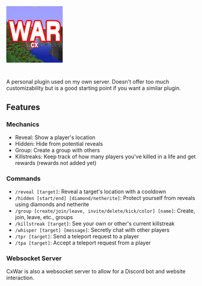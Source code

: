 <img src="./src/main/resources/icon.png" alt="Icon" height="150" />

#
A personal plugin used on my own server. Doesn't offer too much customizability but is a good starting point if you want a similar plugin.

## Features

### Mechanics

- Reveal: Show a player's location
- Hidden: Hide from potential reveals
- Group: Create a group with others
- Killstreaks: Keep track of how many players you've killed in a life and get rewards (rewards not added yet)

### Commands
- `/reveal [target]`: Reveal a target's location with a cooldown
- `/hidden [start/end] [diamond/netherite]`: Protect yourself from reveals using diamonds and netherite
- `/group [create/join/leave, invite/delete/kick/color] [name]`: Create, join, leave, etc., groups
- `/killstreak [target]`: See your own or other's current killstreak
- `/whisper [target] [message]`: Secretly chat with other players
- `/tpr [target]`: Send a teleport request to a player
- `/tpa [target]`: Accept a teleport request from a player

### Websocket Server
CxWar is also a websocket server to allow for a Discord bot and website interaction.
